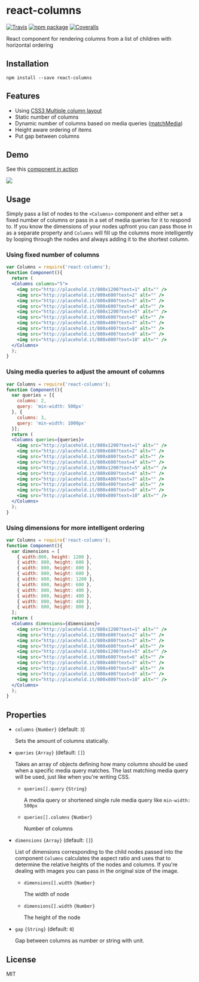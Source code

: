 # react-columns

[![Travis][build-badge]][build]
[![npm package][npm-badge]][npm]
[![Coveralls][coveralls-badge]][coveralls]

React component for rendering columns from a list of children with horizontal ordering

[build-badge]: https://img.shields.io/travis/novascreen/react-columns/master.svg?style=flat-square
[build]: https://travis-ci.org/novascreen/react-columns

[npm-badge]: https://img.shields.io/npm/v/react-columns.svg?style=flat-square
[npm]: https://www.npmjs.org/package/react-columns

[coveralls-badge]: https://img.shields.io/coveralls/novascreen/react-columns/master.svg?style=flat-square
[coveralls]: https://coveralls.io/github/novascreen/react-columns
 
## Installation

`npm install --save react-columns`

## Features

* Using [CSS3 Multiple column layout][multicolumn]
* Static number of columns
* Dynamic number of columns based on media queries ([matchMedia][matchmedia])
* Height aware ordering of items
* Put gap between columns

## Demo

See this [component in action][demo]

![](https://i.gyazo.com/9a59c888c472388d8de14dbc4391db7e.gif)

## Usage

Simply pass a list of nodes to the `<Columns>` component and either set a fixed number of columns or pass in a set of media queries for it to respond to.
If you know the dimensions of your nodes upfront you can pass those in as a separate property and `Columns` will fill up the columns more intelligently by looping through the nodes and always adding it to the shortest column.

### Using fixed number of columns

```jsx
var Columns = require('react-columns');
function Component(){
  return (
  <Columns columns="5">
    <img src="http://placehold.it/800x1200?text=1" alt="" />
    <img src="http://placehold.it/800x600?text=2" alt="" />
    <img src="http://placehold.it/800x800?text=3" alt="" />
    <img src="http://placehold.it/800x600?text=4" alt="" />
    <img src="http://placehold.it/800x1200?text=5" alt="" />
    <img src="http://placehold.it/800x600?text=6" alt="" />
    <img src="http://placehold.it/800x400?text=7" alt="" />
    <img src="http://placehold.it/800x400?text=8" alt="" />
    <img src="http://placehold.it/800x400?text=9" alt="" />
    <img src="http://placehold.it/800x800?text=10" alt="" />
  </Columns>
  );
}
```

### Using media queries to adjust the amount of columns

```jsx
var Columns = require('react-columns');
function Component(){
  var queries = [{
    columns: 2,
    query: 'min-width: 500px'
  }, {
    columns: 3,
    query: 'min-width: 1000px'
  }];
  return (
  <Columns queries={queries}>
    <img src="http://placehold.it/800x1200?text=1" alt="" />
    <img src="http://placehold.it/800x600?text=2" alt="" />
    <img src="http://placehold.it/800x800?text=3" alt="" />
    <img src="http://placehold.it/800x600?text=4" alt="" />
    <img src="http://placehold.it/800x1200?text=5" alt="" />
    <img src="http://placehold.it/800x600?text=6" alt="" />
    <img src="http://placehold.it/800x400?text=7" alt="" />
    <img src="http://placehold.it/800x400?text=8" alt="" />
    <img src="http://placehold.it/800x400?text=9" alt="" />
    <img src="http://placehold.it/800x800?text=10" alt="" />
  </Columns>
  );
}
```

### Using dimensions for more intelligent ordering

```jsx
var Columns = require('react-columns');
function Component(){
  var dimensions = [
    { width:800, height: 1200 },
    { width: 800, height: 600 },
    { width: 800, height: 800 },
    { width: 800, height: 600 },
    { width: 800, height: 1200 },
    { width: 800, height: 600 },
    { width: 800, height: 400 },
    { width: 800, height: 400 },
    { width: 800, height: 400 },
    { width: 800, height: 800 },
  ];
  return (
  <Columns dimensions={dimensions}>
    <img src="http://placehold.it/800x1200?text=1" alt="" />
    <img src="http://placehold.it/800x600?text=2" alt="" />
    <img src="http://placehold.it/800x800?text=3" alt="" />
    <img src="http://placehold.it/800x600?text=4" alt="" />
    <img src="http://placehold.it/800x1200?text=5" alt="" />
    <img src="http://placehold.it/800x600?text=6" alt="" />
    <img src="http://placehold.it/800x400?text=7" alt="" />
    <img src="http://placehold.it/800x400?text=8" alt="" />
    <img src="http://placehold.it/800x400?text=9" alt="" />
    <img src="http://placehold.it/800x800?text=10" alt="" />
  </Columns>
  );
}
```

## Properties

* `columns` `{Number}` (default: `3`)

  Sets the amount of columns statically.

* `queries` `{Array}` (default: `[]`)

  Takes an array of objects defining how many columns should be used when a specific media query matches.
  The last matching media query will be used, just like when you're writing CSS.

  * `queries[].query` `{String}`

    A media query or shortened single rule media query like `min-width: 500px`

  * `queries[].columns` `{Number}`

    Number of columns

* `dimensions` `{Array}` (default: `[]`)

  List of dimensions corresponding to the child nodes passed into the component
  `Columns` calculates the aspect ratio and uses that to determine the relative heights of the nodes and columns. If you're dealing with images you can pass in the original size of the image.

  * `dimensions[].width` `{Number}`

    The width of node

  * `dimensions[].width` `{Number}`

    The height of the node

* `gap`  `{String}` (default: `0`)

  Gap between columns as number or string with unit.

## License

MIT

[multicolumn]: http://caniuse.com/#feat=multicolumn
[matchmedia]: http://caniuse.com/#feat=matchmedia
[demo]: http://novascreen.github.io/react-columns/
